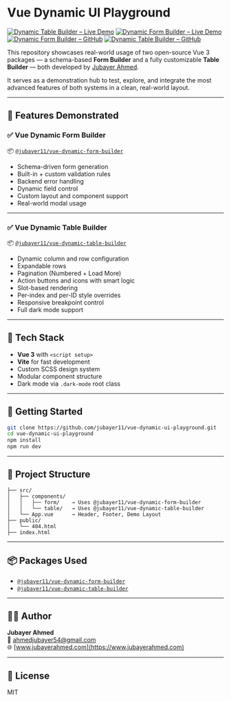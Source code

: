 # Vue Dynamic UI Playground

[![Dynamic Table Builder – Live Demo](https://img.shields.io/badge/Demo-Table%20Builder-4B8BBE?style=flat-square&logo=vue.js&logoColor=white)](https://jubayer11.github.io/vue-dynamic-table-builder)
[![Dynamic Form Builder – Live Demo](https://img.shields.io/badge/Demo-Table%20Builder-4B8BBE?style=flat-square&logo=vue.js&logoColor=white)](https://jubayer11.github.io/vue-dynamic-form-builder)
[![Dynamic Form Builder – GitHub](https://img.shields.io/badge/GitHub-Form%20Builder-6c5ce7?style=flat-square&logo=github&logoColor=white)](https://github.com/jubayer11/vue-dynamic-form-builder)
[![Dynamic Table Builder – GitHub](https://img.shields.io/badge/GitHub-Table%20Builder-0984e3?style=flat-square&logo=github&logoColor=white)](https://github.com/jubayer11/vue-dynamic-table-builder)

This repository showcases real-world usage of two open-source Vue 3 packages — a schema-based **Form Builder** and a fully customizable **Table Builder** — both developed by [Jubayer Ahmed](https://www.jubayerahmed.com).

It serves as a demonstration hub to test, explore, and integrate the most advanced features of both systems in a clean, real-world layout.

---

## 🌟 Features Demonstrated

### ✅ Vue Dynamic Form Builder
📦 [`@jubayer11/vue-dynamic-form-builder`](https://www.npmjs.com/package/@jubayer11/vue-dynamic-form-builder)

- Schema-driven form generation
- Built-in + custom validation rules
- Backend error handling
- Dynamic field control
- Custom layout and component support
- Real-world modal usage

---

### ✅ Vue Dynamic Table Builder
📦 [`@jubayer11/vue-dynamic-table-builder`](https://www.npmjs.com/package/@jubayer11/vue-dynamic-table-builder)

- Dynamic column and row configuration
- Expandable rows
- Pagination (Numbered + Load More)
- Action buttons and icons with smart logic
- Slot-based rendering
- Per-index and per-ID style overrides
- Responsive breakpoint control
- Full dark mode support

---

## 🧱 Tech Stack

- **Vue 3** with `<script setup>`
- **Vite** for fast development
- Custom SCSS design system
- Modular component structure
- Dark mode via `.dark-mode` root class

---

## 🚀 Getting Started

```bash
git clone https://github.com/jubayer11/vue-dynamic-ui-playground.git
cd vue-dynamic-ui-playground
npm install
npm run dev
```

---

## 📁 Project Structure

```
├── src/
│   ├── components/
│   │   ├── form/    → Uses @jubayer11/vue-dynamic-form-builder
│   │   └── table/   → Uses @jubayer11/vue-dynamic-table-builder
│   └── App.vue      → Header, Footer, Demo Layout
├── public/
│   └── 404.html
├── index.html
```

---

## 📦 Packages Used

- [`@jubayer11/vue-dynamic-form-builder`](https://www.npmjs.com/package/@jubayer11/vue-dynamic-form-builder)
- [`@jubayer11/vue-dynamic-table-builder`](https://www.npmjs.com/package/@jubayer11/vue-dynamic-table-builder)

---

## 👨‍💻 Author

**Jubayer Ahmed**  
📧 [ahmedjubayer54@gmail.com](mailto:ahmedjubayer54@gmail.com)  
🌐 [www.jubayerahmed.com](https://www.jubayerahmed.com)

---

## 📄 License

MIT
